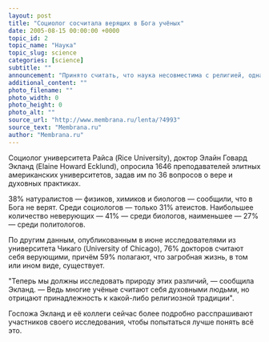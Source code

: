 ```yaml
---
layout: post
title: "Социолог сосчитала верящих в Бога учёных"
date: 2005-08-15 00:00:00 +0000
topic_id: 2
topic_name: "Наука"
topic_slug: science
categories: [science]
subtitle: ""
announcement: "Принято считать, что наука несовместима с религией, однако результаты нового исследования показали, что две трети учёных верят в Бога. Причём деятели общественных наук более религиозны, чем сторонники наук естественных."
additional_content: ""
photo_filename: ""
photo_width: 0
photo_height: 0
photo_alt: ""
source_url: "http://www.membrana.ru/lenta/?4993"
source_text: "Membrana.ru"
author: "Membrana.ru"
---
```

Социолог университета Райса (Rice University), доктор Элайн Говард Экланд (Elaine Howard Ecklund), опросила 1646 преподавателей элитных американских университетов, задав им по 36 вопросов о вере и духовных практиках.

38% натуралистов — физиков, химиков и биологов — сообщили, что в Бога не верят. Среди социологов — только 31% атеистов. Наибольшее количество неверующих — 41% — среди биологов, наименьшее — 27% — среди политологов.

По другим данным, опубликованным в июне исследователями из университета Чикаго (University of Chicago), 76% докторов считают себя верующими, причём 59% полагают, что загробная жизнь, в том или ином виде, существует.

"Теперь мы должны исследовать природу этих различий, — сообщила Экланд. — Ведь многие учёные считают себя духовными людьми, но отрицают принадлежность к какой-либо религиозной традиции".

Госпожа Экланд и её коллеги сейчас более подробно расспрашивают участников своего исследования, чтобы попытаться лучше понять всё это.
